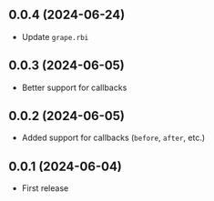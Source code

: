 ## 0.0.4 (2024-06-24)

- Update `grape.rbi`

## 0.0.3 (2024-06-05)

- Better support for callbacks

## 0.0.2 (2024-06-05)

- Added support for callbacks (`before`, `after`, etc.)

## 0.0.1 (2024-06-04)

- First release
